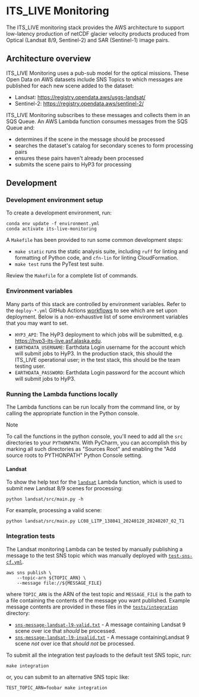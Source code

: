 # ITS_LIVE Monitoring

The ITS_LIVE monitoring stack provides the AWS architecture to support low-latency production of netCDF glacier velocity products produced from Optical (Landsat 8/9, Sentinel-2) and SAR (Sentinel-1) image pairs.

## Architecture overview

ITS_LIVE Monitoring uses a pub-sub model for the optical missions. These Open Data on AWS datasets include SNS Topics to which messages are published for each new scene added to the dataset:
* Landsat: <https://registry.opendata.aws/usgs-landsat/>
* Sentinel-2: <https://registry.opendata.aws/sentinel-2/>

ITS_LIVE Monitoring subscribes to these messages and collects them in an SQS Queue. An AWS Lambda function consumes messages from the SQS Queue and:
* determines if the scene in the message should be processed
* searches the dataset's catalog for secondary scenes to form processing pairs
* ensures these pairs haven't already been processed
* submits the scene pairs to HyP3 for processing

## Development

### Development environment setup

To create a development environment, run:
```shell
conda env update -f environment.yml
conda activate its-live-monitoring
```

A `Makefile` has been provided to run some common development steps:
* `make static` runs the static analysis suite, including `ruff` for linting and formatting of Python code, and `cfn-lin` for linting CloudFormation.
* `make test` runs the PyTest test suite.

Review the `Makefile` for a complete list of commands.

### Environment variables

Many parts of this stack are controlled by environment variables. Refer to the `deploy-*.yml` GitHub Actions [workflows](.github/workflows) to see which are set upon deployment. Below is a non-exhaustive list of some environment variables that you may want to set.
* `HYP3_API`: The HyP3 deployment to which jobs will be submitted, e.g. https://hyp3-its-live.asf.alaska.edu.
* `EARTHDATA_USERNAME`: Earthdata Login username for the account which will submit jobs to HyP3. In the production stack, this should the ITS_LIVE operational user; in the test stack, this should be the team testing user.
* `EARTHDATA_PASSWORD`: Earthdata Login password for the account which will submit jobs to HyP3.

### Running the Lambda functions locally

The Lambda functions can be run locally from the command line, or by calling the appropriate function in the Python console.

> [!NOTE]
> To call the functions in the python console, you'll need to add all the `src` directories to your `PYTHONPATH`. With PyCharm, you can accomplish this by marking all such directories as "Sources Root" and enabling the "Add source roots to PYTHONPATH" Python Console setting.

#### Landsat

To show the help text for the [`landsat`](landsat/src/main.py) Lambda function, which is used to submit new Landsat 8/9 scenes for processing:
```shell
python landsat/src/main.py -h
```

For example, processing a valid scene:
```shell
python landsat/src/main.py LC08_L1TP_138041_20240128_20240207_02_T1
```

### Integration tests

The Landsat monitoring Lambda can be tested by manually publishing a message to the test SNS topic which was manually deployed with [`test-sns-cf.yml`](scripts/test-sns-cf.yml).

```shell
aws sns publish \
    --topic-arn ${TOPIC_ARN} \
    --message file://${MESSAGE_FILE}
```

where `TOPIC_ARN` is the ARN of the test topic and `MESSAGE_FILE` is the path to a file containing the contents of the message you want published. Example message contents are provided in these files in the [`tests/integration`](tests/integration) directory:
* [`sns-message-landsat-l9-valid.txt`](tests/integration/sns-message-landsat-l9-valid.txt) - A message containing Landsat 9 scene over ice that *should* be processed.
* [`sns-message-landsat-l9-invalid.txt`](tests/integration/sns-message-landsat-l9-invalid.txt) - A message containingLandsat 9 scene *not* over ice that *should not* be processed.

To submit all the integration test payloads to the default test SNS topic, run:
```shell
make integration
```
or, you can submit to an alternative SNS topic like:
```shell
TEST_TOPIC_ARN=foobar make integration
```
